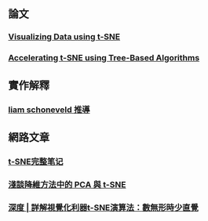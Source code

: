 ## 論文
### [Visualizing Data using t-SNE](http://siplab.tudelft.nl/sites/default/files/vandermaaten08a.pdf)
### [Accelerating t-SNE using Tree-Based Algorithms](https://lvdmaaten.github.io/publications/papers/JMLR_2014.pdf)

## 實作解釋
### [liam schoneveld 推導](https://nlml.github.io/in-raw-numpy/in-raw-numpy-t-sne/)

## 網路文章
### [t-SNE完整笔记](http://www.datakit.cn/blog/2017/02/05/t_sne_full.html#2t-sne)
### [淺談降維方法中的 PCA 與 t-SNE](https://medium.com/d-d-mag/%E6%B7%BA%E8%AB%87%E5%85%A9%E7%A8%AE%E9%99%8D%E7%B6%AD%E6%96%B9%E6%B3%95-pca-%E8%88%87-t-sne-d4254916925b)
### [深度 | 詳解視覺化利器t-SNE演算法：數無形時少直覺](https://itw01.com/VLDXEFV.html)
### []()

